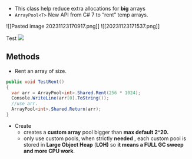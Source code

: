 - This class help reduce extra allocations for **big** arrays
- `ArrayPool<T>` New API from C# 7 to “rent” temp arrays.

![[Pasted image 20231123170917.png]]
![[20231123171537.png]]



Test
![](https://raw.githubusercontent.com/lrAlval/interview-topics/main/attachments/20231123171537.png?token=GHSAT0AAAAAACI5UPJEE54Z4RNIR4DXXTQQZK73JMQ)






## Methods


- Rent an array of size.


```cs
public void TestRent()
{
  var arr = ArrayPool<int>.Shared.Rent(256 * 1024);
  Console.WriteLine(arr[0].ToString());
  //use arr.
  ArrayPool<int>.Shared.Return(arr);
}
```

- Create
	- creates a **custom array** pool bigger than **max default 2^20.**
	- only use custom pools, when strictly **needed** , each custom pool is stored in **Large Object Heap** (**LOH)** so **it means a FULL GC sweep and more CPU work**.